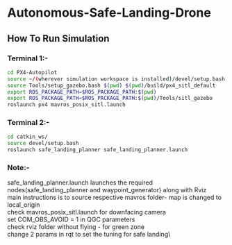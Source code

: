# Autonomous-Safe-Landing-Drone



## How To Run Simulation

### Terminal 1:-
```bash
cd PX4-Autopilot
source ~/(wherever simulation workspace is installed)/devel/setup.bash
source Tools/setup_gazebo.bash $(pwd) $(pwd)/build/px4_sitl_default
export ROS_PACKAGE_PATH=$ROS_PACKAGE_PATH:$(pwd)
export ROS_PACKAGE_PATH=$ROS_PACKAGE_PATH:$(pwd)/Tools/sitl_gazebo
roslaunch px4 mavros_posix_sitl.launch
```
### Terminal 2:-
```bash
cd catkin_ws/
source devel/setup.bash
roslaunch safe_landing_planner safe_landing_planner.launch
```
### Note:-
safe_landing_planner.launch launches the required nodes(safe_landing_planner and waypoint_generator) along with Rviz\
main instructions is to source respective mavros folder- map is changed to local_origin \
check mavros_posix_sitl.launch for downfacing camera\
set  COM_OBS_AVOID = 1 in QGC parameters\
check rviz folder without flying -  for green zone\
change 2 params in rqt to set the tuning for safe landing\




